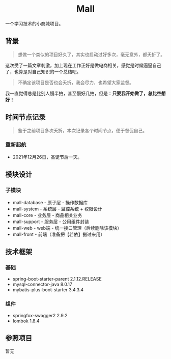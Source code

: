 <h1 style="text-align: center">Mall</h1>

一个学习技术的小商城项目。

## 背景

> 想做一个类似的项目好久了，其实也启动过好多次，毫无意外，都夭折了。

这次受了一篇文章刺激，加上现在工作正好是做电商相关，感觉是时候逼逼自己了，也算是对自己知识的一个总结吧。

> 不确定该项目是否也会夭折，我会尽力，也希望大家监督。

我一直觉得总是比别人慢半拍，甚至慢好几拍，但是：**只要我开始做了，总比空想好！**

## 时间节点记录

> 鉴于之前项目多次夭折，本次记录各个时间节点，便于督促自己。

### 重新起航

- 2021年12月26日，圣诞节后一天。

## 模块设计

### 子模块

- mall-database - 原子层 - 操作数据库
- mall-system - 系统层 - 监控系统 + 权限设计
- mall-core - 业务层 - 商品相关业务
- mall-support - 服务层 - 公用组件封装
- mall-web - web端 - 统一接口管理（后续删除该模块）
- mall-front - 前端（准备把【若依】搬过来用）

## 技术框架

### 基础

- spring-boot-starter-parent 2.1.12.RELEASE
- mysql-connector-java 8.0.17
- mybatis-plus-boot-starter 3.4.3.4


### 组件

- springfox-swagger2 2.9.2
- lombok 1.8.4


## 参照项目

暂无